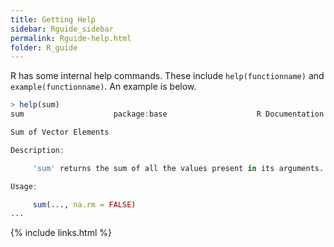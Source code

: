 ```yaml
---
title: Getting Help
sidebar: Rguide_sidebar
permalink: Rguide-help.html
folder: R_guide
---
```


<link rel="stylesheet" href="css/theme-pink.css">

R has some internal help commands. These include `help(functionname)` and
`example(functionname)`. An example is below.
```R
> help(sum)
sum                    package:base                    R Documentation

Sum of Vector Elements

Description:

     'sum' returns the sum of all the values present in its arguments.

Usage:

     sum(..., na.rm = FALSE)
...
```

{% include links.html %}
